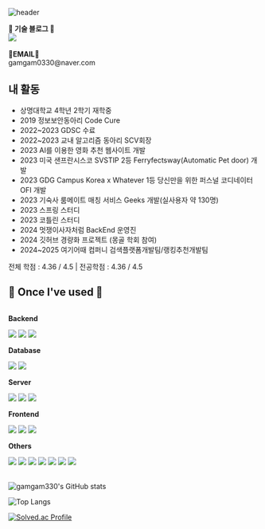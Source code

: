 ![header](http://capsule-render.vercel.app/api?type=Waving&text=Hi!%20I'm%2090000e&height=200&animation=fadeIn)

<p>
    <Strong>🏫 기술 블로그 🏫</Strong><br>
    <a href="https://velog.io/@gamgam330"><img src="https://img.shields.io/badge/Velog-3DDC84?style=flat-square&logo=Blogger&logoColor=white"/></a>
<br><br>
<Strong>📧EMAIL📧</Strong><br>gamgam0330@naver.com<br>
</p>

## 내 활동
- 상명대학교 4학년 2학기 재학중
- 2019 정보보안동아리 Code Cure
- 2022~2023 GDSC 수료
- 2022~2023 교내 알고리즘 동아리 SCV회장
- 2023 AI를 이용한 영화 추천 웹사이트 개발
- 2023 미국 샌프란시스코 SVSTIP 2등 Ferryfectsway(Automatic Pet door) 개발
- 2023 GDG Campus Korea x Whatever 1등 당신만을 위한 퍼스널 코디네이터 OFI 개발
- 2023 기숙사 룸메이트 매칭 서비스 Geeks 개발(실사용자 약 130명)
- 2023 스프링 스터디
- 2023 코틀린 스터디
- 2024 멋쟁이사자처럼 BackEnd 운영진
- 2024 깃허브 경량화 프로젝트 (몽골 학회 참여)
- 2024~2025 여기어때 컴퍼니 검색플랫폼개발팀/랭킹추천개발팀

전체 학점 : 4.36 / 4.5 | 전공학점 : 4.36 / 4.5

## 🔨 Once I've used 🔨
<div style="display:flex; flex-direction:column; align-items:flex-start;">
    <!-- Backend -->
    <p><strong>Backend</strong></p>
    <div>
        <img src="https://img.shields.io/badge/Java-007396?style=for-the-badge&logo=Java&logoColor=white"> 
        <img src="https://img.shields.io/badge/Spring Boot-6DB33F?style=for-the-badge&logo=spring boot&logoColor=white">
        <img src="https://img.shields.io/badge/Kotlin-7F52FF?style=for-the-badge&logo=kotlin&logoColor=white">
    </div>
    <!-- Database -->
    <p><strong>Database</strong></p>
    <div>
        <img src="https://img.shields.io/badge/mysql-4479A1?style=for-the-badge&logo=mysql&logoColor=white">
        <img src="https://img.shields.io/badge/mariaDB-003545?style=for-the-badge&logo=mariaDB&logoColor=white"> 
    </div>
    <!-- Server -->
    <p><strong>Server</strong></p>
    <div>
        <img src="https://img.shields.io/badge/linux-FCC624?style=for-the-badge&logo=linux&logoColor=black"> 
        <img src="https://img.shields.io/badge/apache tomcat-F8DC75?style=for-the-badge&logo=apachetomcat&logoColor=black">
        <img src="https://img.shields.io/badge/Amazon AWS-232F3E?style=for-the-badge&logo=amazon aws&logoColor=white"> 
    </div>
    <!-- Frontend -->
    <p><strong>Frontend</strong></p>
    <div>
        <img src="https://img.shields.io/badge/html5-E34F26?style=flat-square&logo=html5&logoColor=white"> 
        <img src="https://img.shields.io/badge/css-1572B6?style=flat-square&logo=css3&logoColor=white"> 
        <img src="https://img.shields.io/badge/javascript-F7DF1E?style=flat-square&logo=javascript&logoColor=black">
    </div>
    <!-- Others -->
    <p><strong>Others</strong></p>
    <div>
        <img src="https://img.shields.io/badge/python-3776AB?style=flat-square&logo=python&logoColor=white"> 
         <img src="https://img.shields.io/badge/flask-000000?style=flat-square&logo=flask&logoColor=white">
        <img src="https://img.shields.io/badge/github-181717?style=flat-square&logo=github&logoColor=white">
        <img src="https://img.shields.io/badge/git-F05032?style=flat-square&logo=git&logoColor=white">
        <img src="https://img.shields.io/badge/Docker-2496ED?style=flat-square&logo=Docker&logoColor=white"/>
        <img src="https://img.shields.io/badge/Go-00ADD8?style=flat-square&logo=Go&logoColor=white"/>
        <img src="https://img.shields.io/badge/C-A8B9CC?style=flat-square&logo=C&logoColor=white"/>
</div><br>
</div>

![gamgam330's GitHub stats](https://github-readme-stats.vercel.app/api?username=gamgam330&show_icons=true&theme=radical)

![Top Langs](https://github-readme-stats.vercel.app/api/top-langs/?username=gamgam330&layout=compact&theme=radical)

[![Solved.ac Profile](http://mazassumnida.wtf/api/generate_badge?boj=gamgam000330)](https://solved.ac/gamgam000330)
